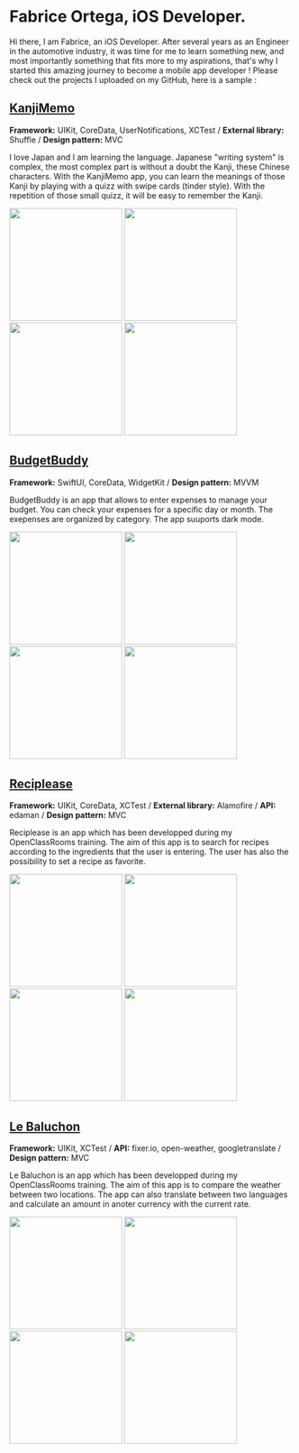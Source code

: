 # Fabrice Ortega, iOS Developer.

Hi there, I am Fabrice, an iOS Developer.
After several years as an Engineer in the automotive industry, it was time for me to learn something new, and most importantly something that fits more to my aspirations, that's why I started this amazing journey to become a mobile app developer !
Please check out the projects I uploaded on my GitHub, here is a sample :




## [KanjiMemo](https://github.com/FabriceOrtega/KanjiMemo)
**Framework:** UIKit, CoreData, UserNotifications, XCTest / **External library:** Shuffle / **Design pattern:** MVC

I love Japan and I am learning the language. Japanese "writing system" is complex, the most complex part is without a doubt the Kanji, these Chinese characters. With the KanjiMemo app, you can learn the meanings of those Kanji by playing with a quizz with swipe cards (tinder style). With the repetition of those small quizz, it will be easy to remember the Kanji.

<img src=KanjiMemoPics/Screen1.png width="200"> <img src=KanjiMemoPics/Screen2.png width="200"> <img src=KanjiMemoPics/Screen3.gif width="200"> <img src=KanjiMemoPics/Screen4.png width="200">



## [BudgetBuddy](https://github.com/FabriceOrtega/BudgetBuddy)
**Framework:** SwiftUI, CoreData, WidgetKit / **Design pattern:** MVVM

BudgetBuddy is an app that allows to enter expenses to manage your budget. You can check your expenses for a specific day or month. The exepenses are organized by category. The app suuports dark mode.

<img src=BudgetBuddyPics/Screen1.png width="200"> <img src=BudgetBuddyPics/Screen5.png width="200"> <img src=BudgetBuddyPics/Screen3.png width="200"> <img src=BudgetBuddyPics/Screen4.gif width="200">



## [Reciplease](https://github.com/FabriceOrtega/Reciplease)
**Framework:** UIKit, CoreData, XCTest / **External library:** Alamofire / **API:** edaman / **Design pattern:** MVC

Reciplease is an app which has been developped during my OpenClassRooms training. The aim of this app is to search for recipes according to the ingredients that the user is entering. The user has also the possibility to set a recipe as favorite.

<img src=RecipleasePics/Screen1.png width="200"> <img src=RecipleasePics/Screen2.png width="200"> <img src=RecipleasePics/Screen3.png width="200"> <img src=RecipleasePics/Screen4.gif width="200">



## [Le Baluchon](https://github.com/FabriceOrtega/LeBaluchon)
**Framework:** UIKit, XCTest / **API:** fixer.io, open-weather, googletranslate / **Design pattern:** MVC

Le Baluchon is an app which has been developped during my OpenClassRooms training. The aim of this app is to compare the weather between two locations. The app can also translate between two languages and calculate an amount in anoter currency with the current rate.

<img src=lebaluchonPics/Screen1.png width="200"> <img src=lebaluchonPics/Screen2.png width="200"> <img src=lebaluchonPics/Screen3.png width="200"> <img src=lebaluchonPics/Screen4.png width="200">

<!--
**FabriceOrtega/FabriceOrtega** is a ✨ _special_ ✨ repository because its `README.md` (this file) appears on your GitHub profile.

Here are some ideas to get you started:

- 🔭 I’m currently working on ...
- 🌱 I’m currently learning ...
- 👯 I’m looking to collaborate on ...
- 🤔 I’m looking for help with ...
- 💬 Ask me about ...
- 📫 How to reach me: ...
- 😄 Pronouns: ...
- ⚡ Fun fact: ...
-->
